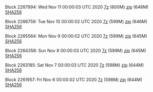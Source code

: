 Block 2267994: Wed Nov 11 00:00:03 UTC 2020 [7z]() (600M) [zip]() (646M) [SHA256]()

Block 2266759: Tue Nov 10 00:00:02 UTC 2020 [7z]() (599M) [zip]() (646M) [SHA256]()

Block 2265564: Mon Nov  9 00:00:02 UTC 2020 [7z]() (599M) [zip]() (645M) [SHA256]()

Block 2264358: Sun Nov  8 00:00:03 UTC 2020 [7z]() (599M) [zip]() (645M) [SHA256]()

Block 2263185: Sat Nov  7 00:00:03 UTC 2020 [7z]() (598M) [zip]() (644M) [SHA256]()

Block 2261957: Fri Nov  6 00:00:02 UTC 2020 [7z]() (598M) [zip]() (644M) [SHA256]()
